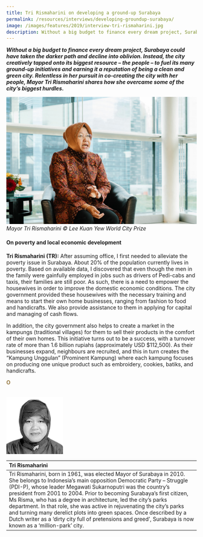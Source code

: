 ```yaml
---
title: Tri Rismaharini on developing a ground-up Surabaya
permalink: /resources/interviews/developing-groundup-surabaya/
image: /images/features/2019/interview-tri-rismaharini.jpg
description: Without a big budget to finance every dream project, Surabaya could have taken the darker path and decline into oblivion. Instead, the city creatively tapped onto its biggest resource – the people – to fuel its many ground-up initiatives and earning it a reputation of being a clean and green city. Relentless in her pursuit in co-creating the city with her people, Mayor Tri Rismaharini shares how she overcame some of the city’s biggest hurdles.
---
```


***Without a big budget to finance every dream project, Surabaya could have taken the darker path and decline into oblivion. Instead, the city creatively tapped onto its biggest resource – the people – to fuel its many ground-up initiatives and earning it a reputation of being a clean and green city. Relentless in her pursuit in co-creating the city with her people, Mayor Tri Rismaharini shares how she overcame some of the city’s biggest hurdles.***

![Mayor Tri Rismaharini](/images/features/2019/interview-tri-rismaharini.jpg/)*Mayor Tri Rismaharini © Lee Kuan Yew World City Prize*

#### **On poverty and local economic development**

**Tri Rismaharini (TR):** After assuming office, I first needed to alleviate the poverty issue in Surabaya. About 20% of the population currently lives in
poverty. Based on available data, I discovered that even though the men in
the family were gainfully employed in jobs such as drivers of Pedi-cabs and
taxis, their families are still poor. As such, there is a need to empower the
housewives in order to improve the domestic economic conditions. The city
government provided these housewives with the necessary training and
means to start their own home businesses, ranging from fashion to food
and handicrafts. We also provide assistance to them in applying for capital
and managing of cash flows.

In addition, the city government also helps to create a market in the
kampungs (traditional villages) for them to sell their products in the
comfort of their own homes. This initiative turns out to be a success, with a
turnover rate of more than 1.6 billion rupiahs (approximately USD
$112,500). As their businesses expand, neighbours are recruited, and this
in turn creates the “Kampung Unggulan” (Prominent Kampung) where
each kampung focuses on producing one unique product such as
embroidery, cookies, batiks, and handicrafts.



**<font color="#967942">O</font>** 

<br>

<div style="width:150px"><img src="/images/features/2018/tri-rismaharini.png" alt="Tri Rismaharini" /></div>

| **Tri Rismaharini** |
|:---|
| Tri Rismaharini, born in 1961, was elected Mayor of Surabaya in 2010. She belongs to Indonesia’s main opposition Democratic Party – Struggle (PDI-P), whose leader Megawati Sukarnoputri was the country’s president from 2001 to 2004. Prior to becoming Surabaya’s first citizen, Ms Risma, who has a degree in architecture, led the city’s parks department. In that role, she was active in rejuvenating the city’s parks and turning many derelict plots into green spaces. Once described by a Dutch writer as a ‘dirty city full of pretensions and greed’, Surabaya is now known as a ‘million-park’ city. |
